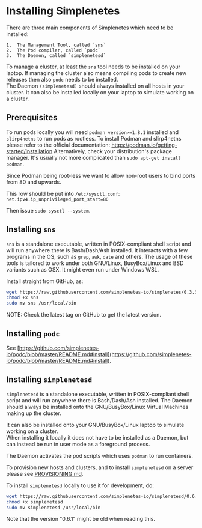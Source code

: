 # Installing Simplenetes

There are three main components of Simplenetes which need to be installed:

    1.  The Management Tool, called `sns`
    2.  The Pod compiler, called `podc`
    3.  The Daemon, called `simplenetesd`

To manage a cluster, at least the `sns` tool needs to be installed on your laptop.
If managing the cluster also means compiling pods to create new releases then also `podc` needs to be installed.  
The Daemon `(simplenetesd)` should always installed on all hosts in your cluster. It can also be installed locally on your laptop to simulate working on a cluster.

## Prerequisites
To run pods locally you will need `podman version>=1.8.1` installed and `slirp4netns` to run pods as rootless. To install Podman and slirp4netns please refer to the official documentation: https://podman.io/getting-started/installation
Alternatively, check your distribution's package manager. It's usually not more complicated than `sudo apt-get install podman`.

Since Podman being root-less we want to allow non-root users to bind ports from 80 and upwards.

This row should be put into `/etc/sysctl.conf`:  
`net.ipv4.ip_unprivileged_port_start=80`

Then issue `sudo sysctl --system`.


## Installing `sns`
`sns` is a standalone executable, written in POSIX-compliant shell script and will run anywhere there is Bash/Dash/Ash installed.
It interacts with a few programs in the OS, such as `grep`, `awk`, `date` and others. The usage of these tools is tailored to work under both GNU/Linux, BusyBox/Linux and BSD variants such as OSX. It might even run under Windows WSL.

Install straight from GitHub, as:  
```sh
wget https://raw.githubusercontent.com/simplenetes-io/simplenetes/0.3.3/release/sns
chmod +x sns
sudo mv sns /usr/local/bin
```
NOTE: Check the latest tag on GitHub to get the latest version.

## Installing `podc`
See [https://github.com/simplenetes-io/podc/blob/master/README.md#install](https://github.com/simplenetes-io/podc/blob/master/README.md#install).


## Installing `simplenetesd`
`simplenetesd` is a standalone executable, written in POSIX-compliant shell script and will run anywhere there is Bash/Dash/Ash installed.
The Daemon should always be installed onto the GNU/BusyBox/Linux Virtual Machines making up the cluster.  

It can also be installed onto your GNU/BusyBox/Linux laptop to simulate working on a cluster.  
When installing it locally it does not have to be installed as a Daemon, but can instead be run in user mode as a foreground process.

The Daemon activates the pod scripts which uses `podman` to run containers.

To provision new hosts and clusters, and to install `simplenetesd` on a server please see [PROVISIONING.md](PROVISIONING.md).  

To install `simplenetesd` locally to use it for development, do:
```sh
wget https://raw.githubusercontent.com/simplenetes-io/simplenetesd/0.6.1/release/simplenetesd
chmod +x simplenetesd
sudo mv simplenetesd /usr/local/bin
```

Note that the version "0.6.1" might be old when reading this.
